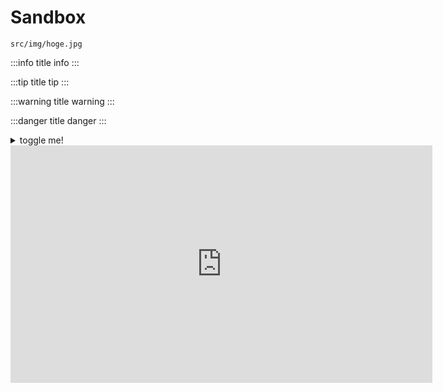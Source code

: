 # Sandbox

```box
src/img/hoge.jpg
```

:::info title
info
:::

:::tip title
tip
:::

:::warning title
warning
:::

:::danger title
danger
:::

<details>
  	<summary>toggle me!</summary>

	text here

</details>

<iframe width="675" height="380" src="https://www.youtube.com/embed/_AQXQDjw7Y8" frameborder="0" allow="accelerometer; autoplay; encrypted-media; gyroscope; picture-in-picture" allowfullscreen></iframe>